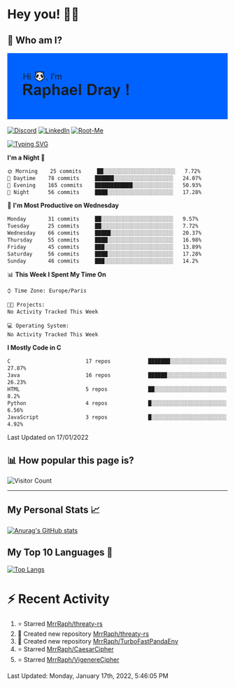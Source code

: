 # **Hey you! 👋🏼**

## **🔎 Who am I?**

<img src="https://github.com/MrrRaph/MrrRaph/blob/master/header.png?raw=true">

[![Discord](https://img.shields.io/badge/Discord-7289DA?style=for-the-badge&logo=discord&logoColor=white
)](https://discordapp.com/users/MrRaph#4214/)
[![LinkedIn](https://img.shields.io/badge/LinkedIn-0077B5?style=for-the-badge&logo=linkedin&logoColor=white)](https://www.linkedin.com/in/raphaeldray/)
[![Root-Me](https://img.shields.io/badge/dynamic/json?color=yellowgreen&label=Root-me%20Score&query=score&style=for-the-badge&url=https://raw.githubusercontent.com/MrrRaph/MrrRaph/master/root-me-stats.json&logoColor=white)](https://www.root-me.org/PandHacker)


[![Typing SVG](https://readme-typing-svg.herokuapp.com?font=glory&size=23&multiline=true&height=65&lines=CyberSecurity+Engineer+%F0%9F%92%BB;Freelance+Fullstack+Developer)](https://git.io/typing-svg)

<!--START_SECTION:waka-->
**I'm a Night 🦉** 

```text
🌞 Morning    25 commits     ██░░░░░░░░░░░░░░░░░░░░░░░   7.72% 
🌆 Daytime    78 commits     ██████░░░░░░░░░░░░░░░░░░░   24.07% 
🌃 Evening    165 commits    ████████████░░░░░░░░░░░░░   50.93% 
🌙 Night      56 commits     ████░░░░░░░░░░░░░░░░░░░░░   17.28%

```
📅 **I'm Most Productive on Wednesday** 

```text
Monday       31 commits     ██░░░░░░░░░░░░░░░░░░░░░░░   9.57% 
Tuesday      25 commits     ██░░░░░░░░░░░░░░░░░░░░░░░   7.72% 
Wednesday    66 commits     █████░░░░░░░░░░░░░░░░░░░░   20.37% 
Thursday     55 commits     ████░░░░░░░░░░░░░░░░░░░░░   16.98% 
Friday       45 commits     ███░░░░░░░░░░░░░░░░░░░░░░   13.89% 
Saturday     56 commits     ████░░░░░░░░░░░░░░░░░░░░░   17.28% 
Sunday       46 commits     ███░░░░░░░░░░░░░░░░░░░░░░   14.2%

```


📊 **This Week I Spent My Time On** 

```text
⌚︎ Time Zone: Europe/Paris

🐱‍💻 Projects: 
No Activity Tracked This Week

💻 Operating System: 
No Activity Tracked This Week

```

**I Mostly Code in C** 

```text
C                        17 repos            ███████░░░░░░░░░░░░░░░░░░   27.87% 
Java                     16 repos            ██████░░░░░░░░░░░░░░░░░░░   26.23% 
HTML                     5 repos             ██░░░░░░░░░░░░░░░░░░░░░░░   8.2% 
Python                   4 repos             █░░░░░░░░░░░░░░░░░░░░░░░░   6.56% 
JavaScript               3 repos             █░░░░░░░░░░░░░░░░░░░░░░░░   4.92%

```



 Last Updated on 17/01/2022
<!--END_SECTION:waka-->

## **📊 How popular this page is?**

![Visitor Count](https://profile-counter.glitch.me/MrrRaph/count.svg)

---

## **My Personal Stats 📈**

[![Anurag's GitHub stats](https://github-readme-stats.vercel.app/api?username=mrrraph&count_private=true&show_icons=true&title_color=fff&text_color=fff&bg_color=30,36d1dc,904e95)](https://github.com/anuraghazra/github-readme-stats)

## **My Top 10 Languages 📣**

[![Top Langs](https://github-readme-stats.vercel.app/api/top-langs/?username=mrrraph&langs_count=10&layout=compact&hide=html,css&hide_title=true)](https://github.com/anuraghazra/github-readme-stats)


# **⚡ Recent Activity**

<!--RECENT_ACTIVITY:start-->
1. ⭐ Starred [MrrRaph/threaty-rs](https://github.com/MrrRaph/threaty-rs)
2. 📔 Created new repository [MrrRaph/threaty-rs](https://github.com/MrrRaph/threaty-rs)
3. 📔 Created new repository [MrrRaph/TurboFastPandaEnv](https://github.com/MrrRaph/TurboFastPandaEnv)
4. ⭐ Starred [MrrRaph/CaesarCipher](https://github.com/MrrRaph/CaesarCipher)
5. ⭐ Starred [MrrRaph/VigenereCipher](https://github.com/MrrRaph/VigenereCipher)
<!--RECENT_ACTIVITY:end-->
<!--RECENT_ACTIVITY:last_update-->
Last Updated: Monday, January 17th, 2022, 5:46:05 PM
<!--RECENT_ACTIVITY:last_update_end-->
